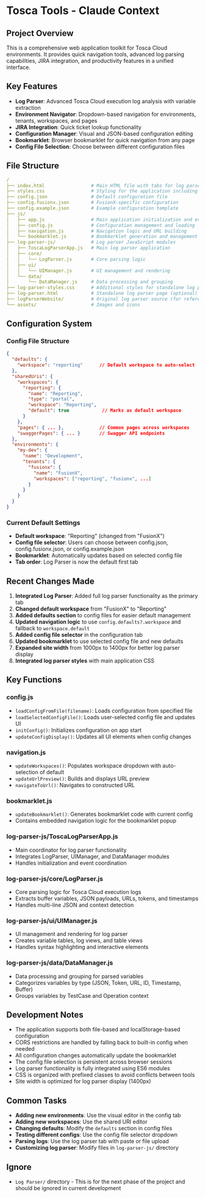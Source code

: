 # Tosca Tools - Claude Context

## Project Overview

This is a comprehensive web application toolkit for Tosca Cloud environments. It provides quick navigation tools, advanced log parsing capabilities, JIRA integration, and productivity features in a unified interface.

## Key Features

- **Log Parser**: Advanced Tosca Cloud execution log analysis with variable extraction
- **Environment Navigator**: Dropdown-based navigation for environments, tenants, workspaces, and pages
- **JIRA Integration**: Quick ticket lookup functionality
- **Configuration Manager**: Visual and JSON-based configuration editing
- **Bookmarklet**: Browser bookmarklet for quick navigation from any page
- **Config File Selection**: Choose between different configuration files

## File Structure

```yml
/
├── index.html                 # Main HTML file with tabs for log parser, navigation, JIRA, config, and bookmarklet
├── styles.css                 # Styling for the application including log parser components
├── config.json                # Default configuration file
├── config.fusionx.json        # FusionX-specific configuration
├── config.example.json        # Example configuration template
├── js/
│   ├── app.js                 # Main application initialization and event handlers
│   ├── config.js              # Configuration management and loading
│   ├── navigation.js          # Navigation logic and URL building
│   └── bookmarklet.js         # Bookmarklet generation and management
├── log-parser-js/             # Log parser JavaScript modules
│   ├── ToscaLogParserApp.js   # Main log parser application
│   ├── core/
│   │   └── LogParser.js       # Core parsing logic
│   ├── ui/
│   │   └── UIManager.js       # UI management and rendering
│   └── data/
│       └── DataManager.js     # Data processing and grouping
├── log-parser-styles.css      # Additional styles for standalone log parser
├── log-parser.html            # Standalone log parser page (optional)
├── logParserWebsite/          # Original log parser source (for reference)
└── assets/                    # Images and icons
```

## Configuration System

### Config File Structure

```json
{
  "defaults": {
    "workspace": "reporting"      // Default workspace to auto-select
  },
  "sharedUris": {
    "workspaces": {
      "reporting": {
        "name": "Reporting",
        "type": "portal",
        "workspace": "Reporting",
        "default": true            // Marks as default workspace
      }
    },
    "pages": { ... },             // Common pages across workspaces
    "swaggerPages": { ... }       // Swagger API endpoints
  },
  "environments": {
    "my-dev": {
      "name": "Development",
      "tenants": {
        "fusionx": {
          "name": "FusionX",
          "workspaces": ["reporting", "fusionx", ...]
        }
      }
    }
  }
}
```

### Current Default Settings

- **Default workspace**: "Reporting" (changed from "FusionX")
- **Config file selector**: Users can choose between config.json, config.fusionx.json, or config.example.json
- **Bookmarklet**: Automatically updates based on selected config file
- **Tab order**: Log Parser is now the default first tab

## Recent Changes Made

1. **Integrated Log Parser**: Added full log parser functionality as the primary tab
2. **Changed default workspace** from "FusionX" to "Reporting"
3. **Added defaults section** to config files for easier default management
4. **Updated navigation logic** to use `config.defaults?.workspace` and fallback to `workspace.default`
5. **Added config file selector** in the configuration tab
6. **Updated bookmarklet** to use selected config file and new defaults
7. **Expanded site width** from 1000px to 1400px for better log parser display
8. **Integrated log parser styles** with main application CSS

## Key Functions

### config.js

- `loadConfigFromFile(filename)`: Loads configuration from specified file
- `loadSelectedConfigFile()`: Loads user-selected config file and updates UI
- `initConfig()`: Initializes configuration on app start
- `updateConfigDisplay()`: Updates all UI elements when config changes

### navigation.js

- `updateWorkspaces()`: Populates workspace dropdown with auto-selection of default
- `updateUrlPreview()`: Builds and displays URL preview
- `navigateToUrl()`: Navigates to constructed URL

### bookmarklet.js

- `updateBookmarklet()`: Generates bookmarklet code with current config
- Contains embedded navigation logic for the bookmarklet popup

### log-parser-js/ToscaLogParserApp.js

- Main coordinator for log parser functionality
- Integrates LogParser, UIManager, and DataManager modules
- Handles initialization and event coordination

### log-parser-js/core/LogParser.js

- Core parsing logic for Tosca Cloud execution logs
- Extracts buffer variables, JSON payloads, URLs, tokens, and timestamps
- Handles multi-line JSON and context detection

### log-parser-js/ui/UIManager.js

- UI management and rendering for log parser
- Creates variable tables, log views, and table views
- Handles syntax highlighting and interactive elements

### log-parser-js/data/DataManager.js

- Data processing and grouping for parsed variables
- Categorizes variables by type (JSON, Token, URL, ID, Timestamp, Buffer)
- Groups variables by TestCase and Operation context

## Development Notes

- The application supports both file-based and localStorage-based configuration
- CORS restrictions are handled by falling back to built-in config when needed
- All configuration changes automatically update the bookmarklet
- The config file selection is persistent across browser sessions
- Log parser functionality is fully integrated using ES6 modules
- CSS is organized with prefixed classes to avoid conflicts between tools
- Site width is optimized for log parser display (1400px)

## Common Tasks

- **Adding new environments**: Use the visual editor in the config tab
- **Adding new workspaces**: Use the shared URI editor
- **Changing defaults**: Modify the `defaults` section in config files
- **Testing different configs**: Use the config file selector dropdown
- **Parsing logs**: Use the log parser tab with paste or file upload
- **Customizing log parser**: Modify files in `log-parser-js/` directory

## Ignore

- `Log Parser/` directory - This is for the next phase of the project and should be ignored in current development

